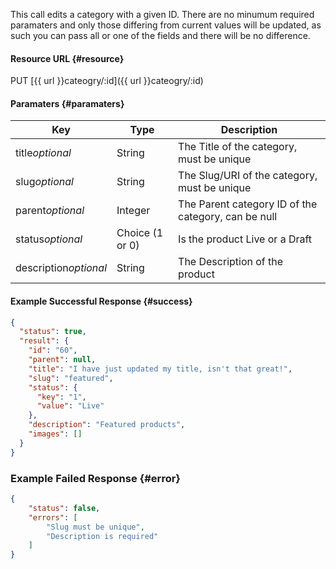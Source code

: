 <!--
@title PUT category/:id
@author Moltin Ltd
@description Updates a category with the given ID

@sidebar 1
@family Category
@rate No
@auth Yes
@format JSON
@http PUT
@version beta
-->
This call edits a category with a given ID. There are no minumum required paramaters and only those differing from current values will be updated, as such you can pass all or one of the fields and there will be no difference.


#### Resource URL	{#resource}
PUT [{{ url }}cateogry/:id]({{ url }}cateogry/:id)


#### Paramaters	{#paramaters}
Key | Type | Description
--- | ---- | -----------
title*optional* | String | The Title of the category, must be unique
slug*optional* | String | The Slug/URI of the category, must be unique
parent*optional* | Integer | The Parent category ID of the category, can be null
status*optional* | Choice (1 or 0) | Is the product Live or a Draft
description*optional* | String | The Description of the product

<!--code-->
#### Example Successful Response	{#success}
``` json
{
  "status": true,
  "result": {
    "id": "60",
    "parent": null,
    "title": "I have just updated my title, isn't that great!",
    "slug": "featured",
    "status": {
      "key": "1",
      "value": "Live"
    },
    "description": "Featured products",
    "images": []
  }
}
```


### Example Failed Response	{#error}
``` json
{
    "status": false,
    "errors": [
        "Slug must be unique",
        "Description is required"
    ]
}
```
<!--/code-->